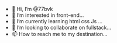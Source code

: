 - 👋 Hi, I’m @77bvk
- 👀 I’m interested in front-end...
- 🌱 I’m currently learning html css Js ...
- 💞️ I’m looking to collaborate on fullstack...
- 📫 How to reach me to my destination...

<!---
77bvk/77bvk is a ✨ special ✨ repository because its `README.md` (this file) appears on your GitHub profile.
You can click the Preview link to take a look at your changes.
--->
